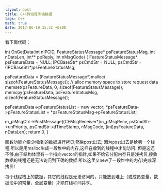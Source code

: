 ```yaml
---
layout: post
title: C++跨线程传输数据
tags: C++
math: true
date: 2017-06-19 15:32 +0800
---
```



看下面代码：

int OnGetData(int nIPCID, FeatureStatusMessage* psFeatureStatusMsg, int nDataLen, int** ppReply,
              int nMsgCode) {
  FeatureStatusMessage* psFeatureData = NULL;
  IPCBaseStr* psCmdStr = NULL;
  psCmdStr = (IPCBaseStr*)psFeatureStatusMsg;
 
  psFeatureData = (FeatureStatusMessage*)malloc(
      sizeof(FeatureStatusMessage));  // alloc memory space to store request data
  memset(psFeatureData, 0, sizeof(FeatureStatusMessage));
  memcpy(psFeatureData, psFeatureStatusMsg, sizeof(FeatureStatusMessage));
 
  psFeatureData->pFeatureStatusList = new vector<FeatureStatus>;
  *psFeatureData->pFeatureStatusList = *psFeatureStatusMsg->pFeatureStatusList;
 
  m_piMsgCtrl->PostMessage((CEMsgReceiver*)m_pMsgRecv, psCmdStr->unPriority, psCmdStr->dTimeStamp,
                           nMsgCode, (int)psFeatureData, nDataLen);
  return 0;
}

函数功能介绍:对收到的数据进行拷贝,然后post出去;
因为post出去是给另一个线程,所以是用malloc生成一段堆中的内存,这样在收到的线程中才能访问.
但是这还不够,由于结构体里有一个指向vector的指针,如果不给它分配内存只是浅拷贝,接收数据的线程还是无法访问到正确的数据.所以这里又new了一段堆中的内存!完成深拷贝!

每个线程栈上的数据，其它的线程是无法访问的，只能放到堆上（或成员变量，数据段中的常量，全局变量）才能在线程间共享。
